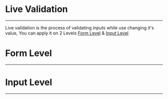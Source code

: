 # Live Validation

---

Live validation is the process of validating inputs while use changing it's value, You can apply it on 2 Levels [Form Level](#form-level) & [Input Level](#input-level) 



# Form Level

---



# Input Level

---



